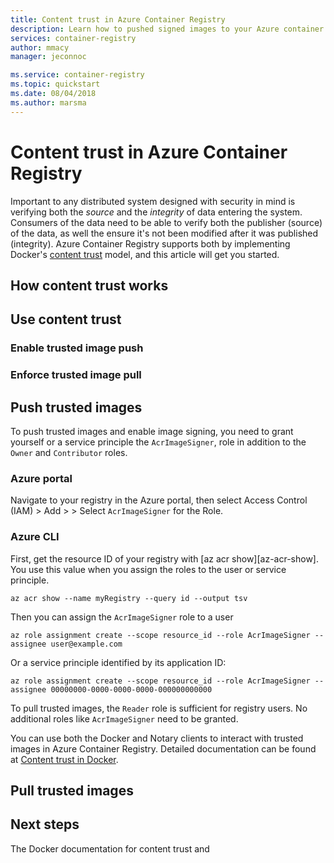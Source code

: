 ```yaml
---
title: Content trust in Azure Container Registry
description: Learn how to pushed signed images to your Azure container registry.
services: container-registry
author: mmacy
manager: jeconnoc

ms.service: container-registry
ms.topic: quickstart
ms.date: 08/04/2018
ms.author: marsma
---
```

# Content trust in Azure Container Registry

Important to any distributed system designed with security in mind is verifying both the *source* and the *integrity* of data entering the system. Consumers of the data need to be able to verify both the publisher (source) of the data, as well the ensure it's not been modified after it was published (integrity). Azure Container Registry supports both by implementing Docker's [content trust][docker-content-trust] model, and this article will get you started.

## How content trust works

## Use content trust

### Enable trusted image push

### Enforce trusted image pull

## Push trusted images

To push trusted images and enable image signing, you need to grant yourself or a service principle the `AcrImageSigner`, role in addition to the `Owner` and `Contributor` roles.

### Azure portal

Navigate to your registry in the Azure portal, then select Access Control (IAM) > Add > > Select `AcrImageSigner` for the Role.

### Azure CLI

First, get the resource ID of your registry with [az acr show][az-acr-show]. You use this value when you assign the roles to the user or service principle.

```azurecli
az acr show --name myRegistry --query id --output tsv
```

Then you can assign the `AcrImageSigner` role to a user

```azurecli
az role assignment create --scope resource_id --role AcrImageSigner --assignee user@example.com
```

Or a service principle identified by its application ID:

```azurecli
az role assignment create --scope resource_id --role AcrImageSigner --assignee 00000000-0000-0000-0000-000000000000
```

To pull trusted images, the `Reader` role is sufficient for registry users. No additional roles like `AcrImageSigner` need to be granted.

You can use both the Docker and Notary clients to interact with trusted images in Azure Container Registry. Detailed documentation can be found at [Content trust in Docker](https://docs.docker.com/engine/security/trust/content_trust/).

## Pull trusted images



## Next steps

The Docker documentation for content trust and

<!-- IMAGES> -->
[aci-app-browser]: ../container-instances/media/container-instances-quickstart/aci-app-browser.png


<!-- LINKS - external -->
[docker-content-trust]: https://docs.docker.com/engine/security/trust/content_trust
[docker-linux]: https://docs.docker.com/engine/installation/#supported-platforms
[docker-login]: https://docs.docker.com/engine/reference/commandline/login/
[docker-mac]: https://docs.docker.com/docker-for-mac/
[docker-push]: https://docs.docker.com/engine/reference/commandline/push/
[docker-tag]: https://docs.docker.com/engine/reference/commandline/tag/
[docker-windows]: https://docs.docker.com/docker-for-windows/

<!-- LINKS - internal -->
[az-acr-create]: /cli/azure/acr#az_acr_create
[az-acr-login]: /cli/azure/acr#az_acr_login
[az-group-create]: /cli/azure/group#az_group_create
[az-group-delete]: /cli/azure/group#az_group_delete
[azure-cli]: /cli/azure/install-azure-cli
[az-container-show]: /cli/azure/container#az_container_show
[container-instances-tutorial-prepare-app]: ../container-instances/container-instances-tutorial-prepare-app.md
[container-registry-skus]: container-registry-skus.md
[container-registry-auth-aci]: container-registry-auth-aci.md